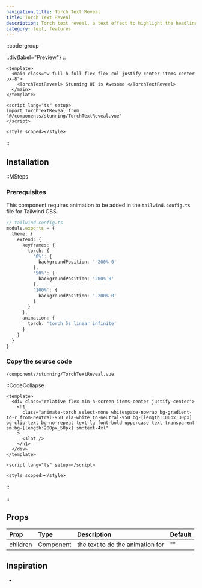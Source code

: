```yaml
---
navigation.title: Torch Text Reveal
title: Torch Text Reveal
description: Torch text reveal, a text effect to highlight the headline.
category: text, features
---
```


::code-group

::div{label="Preview"}
<Playground url="/playground/torch-text-reveal"></Playground>
::

```vue [Code]
<template>
  <main class="w-full h-full flex flex-col justify-center items-center px-8">
    <TorchTextReveal> Stunning UI is Awesome </TorchTextReveal>
  </main>
</template>

<script lang="ts" setup>
import TorchTextReveal from '@/components/stunning/TorchTextReveal.vue'
</script>

<style scoped></style>
```

::

## Installation

::MSteps

### Prerequisites

This component requires animation to be added in the `tailwind.config.ts` file for Tailwind CSS.

```ts
// tailwind.config.ts
module.exports = {
  theme: {
    extend: {
      keyframes: {
        torch: {
          '0%': {
            backgroundPosition: '-200% 0'
          },
          '50%': {
            backgroundPosition: '200% 0'
          },
          '100%': {
            backgroundPosition: '-200% 0'
          }
        }
      },
      animation: {
        torch: 'torch 5s linear infinite'
      }
    }
  }
}
```

### Copy the source code

`/components/stunning/TorchTextReveal.vue`

::CodeCollapse

```vue
<template>
  <div class="relative flex min-h-screen items-center justify-center">
    <h1
      class="animate-torch select-none whitespace-nowrap bg-gradient-to-r from-neutral-950 via-white to-neutral-950 bg-[length:100px_30px] bg-clip-text bg-no-repeat text-lg font-bold uppercase text-transparent sm:bg-[length:200px_50px] sm:text-4xl"
    >
      <slot />
    </h1>
  </div>
</template>

<script lang="ts" setup></script>

<style scoped></style>
```

::

::

## Props

| Prop     | Type      | Description                      | Default |
| :------- | :-------- | :------------------------------- | :------ |
| children | Component | the text to do the animation for | ""      |

## Inspiration

-
